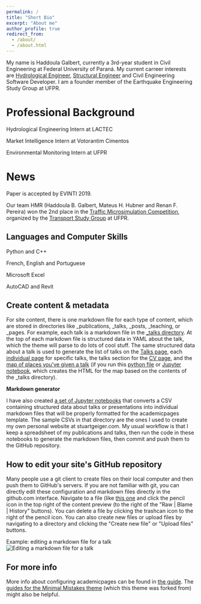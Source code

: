 ```yaml
---
permalink: /
title: "Short Bio"
excerpt: "About me"
author_profile: true
redirect_from: 
  - /about/
  - /about.html
---
```

My name is Haddoula Galbert, currently a 3rd-year student in Civil Engineering at Federal University of Paraná. My current carreer interests are [Hydrological Engineer](https://en.wikipedia.org/wiki/Hydrology), [Structural Engineer](https://en.wikipedia.org/wiki/Structural_engineer) and Civil Engineering Software Developer. I am a founder member of the Earthquake Engineering Study Group at UFPR.

Professional Background
======
Hydrological Engineering Intern at LACTEC  
  
Market Intelligence Intern at Votorantim Cimentos  
  
Environmental Monitoring Intern at UFPR  

News
======
Paper is accepted by EVINTI 2019.  
  
Our team HMR (Haddoula B. Galbert, Mateus H. Hubner and Renan F. Pereira) won the 2nd place in the [Traffic Microsimulation Competition](https://getufpr.wixsite.com/getufpr/blog/i-competi%C3%A7%C3%A3o-de-microssimula%C3%A7%C3%A3o), organized by the [Transport Study Group](https://getufpr.wixsite.com/getufpr) at UFPR.  

Languages and Computer Skills
------
Python and C++  
  
French, English and Portuguese  
  
Microsoft Excel  
  
AutoCAD and Revit    


Create content & metadata
------
For site content, there is one markdown file for each type of content, which are stored in directories like _publications, _talks, _posts, _teaching, or _pages. For example, each talk is a markdown file in the [_talks directory](https://github.com/academicpages/academicpages.github.io/tree/master/_talks). At the top of each markdown file is structured data in YAML about the talk, which the theme will parse to do lots of cool stuff. The same structured data about a talk is used to generate the list of talks on the [Talks page](https://academicpages.github.io/talks), each [individual page](https://academicpages.github.io/talks/2012-03-01-talk-1) for specific talks, the talks section for the [CV page](https://academicpages.github.io/cv), and the [map of places you've given a talk](https://academicpages.github.io/talkmap.html) (if you run this [python file](https://github.com/academicpages/academicpages.github.io/blob/master/talkmap.py) or [Jupyter notebook](https://github.com/academicpages/academicpages.github.io/blob/master/talkmap.ipynb), which creates the HTML for the map based on the contents of the _talks directory).

**Markdown generator**

I have also created [a set of Jupyter notebooks](https://github.com/academicpages/academicpages.github.io/tree/master/markdown_generator
) that converts a CSV containing structured data about talks or presentations into individual markdown files that will be properly formatted for the academicpages template. The sample CSVs in that directory are the ones I used to create my own personal website at stuartgeiger.com. My usual workflow is that I keep a spreadsheet of my publications and talks, then run the code in these notebooks to generate the markdown files, then commit and push them to the GitHub repository.

How to edit your site's GitHub repository
------
Many people use a git client to create files on their local computer and then push them to GitHub's servers. If you are not familiar with git, you can directly edit these configuration and markdown files directly in the github.com interface. Navigate to a file (like [this one](https://github.com/academicpages/academicpages.github.io/blob/master/_talks/2012-03-01-talk-1.md) and click the pencil icon in the top right of the content preview (to the right of the "Raw | Blame | History" buttons). You can delete a file by clicking the trashcan icon to the right of the pencil icon. You can also create new files or upload files by navigating to a directory and clicking the "Create new file" or "Upload files" buttons. 

Example: editing a markdown file for a talk
![Editing a markdown file for a talk](/images/editing-talk.png)

For more info
------
More info about configuring academicpages can be found in [the guide](https://academicpages.github.io/markdown/). The [guides for the Minimal Mistakes theme](https://mmistakes.github.io/minimal-mistakes/docs/configuration/) (which this theme was forked from) might also be helpful.
